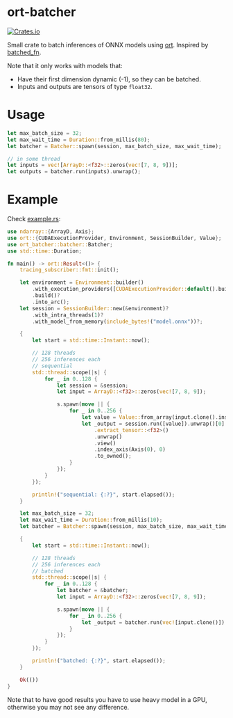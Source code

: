 # ort-batcher

<a href="https://crates.io/crates/ort_batcher" target="_blank">
    <img alt="Crates.io" src="https://img.shields.io/crates/v/ort_batcher?style=for-the-badge&logo=rust">
</a>


Small crate to batch inferences of ONNX models using [ort](https://github.com/pykeio/ort). Inspired by [batched_fn](https://docs.rs/batched-fn/latest/batched_fn/).

Note that it only works with models that:
* Have their first dimension dynamic (-1), so they can be batched.
* Inputs and outputs are tensors of type `float32`.

# Usage

```rust
let max_batch_size = 32;
let max_wait_time = Duration::from_millis(80);
let batcher = Batcher::spawn(session, max_batch_size, max_wait_time);

// in some thread
let inputs = vec![ArrayD::<f32>::zeros(vec![7, 8, 9])];
let outputs = batcher.run(inputs).unwrap();
```

# Example

Check [example.rs](examples/example.rs):

```rust
use ndarray::{ArrayD, Axis};
use ort::{CUDAExecutionProvider, Environment, SessionBuilder, Value};
use ort_batcher::batcher::Batcher;
use std::time::Duration;

fn main() -> ort::Result<()> {
    tracing_subscriber::fmt::init();

    let environment = Environment::builder()
        .with_execution_providers([CUDAExecutionProvider::default().build()])
        .build()?
        .into_arc();
    let session = SessionBuilder::new(&environment)?
        .with_intra_threads(1)?
        .with_model_from_memory(include_bytes!("model.onnx"))?;

    {
        let start = std::time::Instant::now();

        // 128 threads
        // 256 inferences each
        // sequential
        std::thread::scope(|s| {
            for _ in 0..128 {
                let session = &session;
                let input = ArrayD::<f32>::zeros(vec![7, 8, 9]);

                s.spawn(move || {
                    for _ in 0..256 {
                        let value = Value::from_array(input.clone().insert_axis(Axis(0))).unwrap();
                        let _output = session.run([value]).unwrap()[0]
                            .extract_tensor::<f32>()
                            .unwrap()
                            .view()
                            .index_axis(Axis(0), 0)
                            .to_owned();
                    }
                });
            }
        });

        println!("sequential: {:?}", start.elapsed());
    }

    let max_batch_size = 32;
    let max_wait_time = Duration::from_millis(10);
    let batcher = Batcher::spawn(session, max_batch_size, max_wait_time);

    {
        let start = std::time::Instant::now();

        // 128 threads
        // 256 inferences each
        // batched
        std::thread::scope(|s| {
            for _ in 0..128 {
                let batcher = &batcher;
                let input = ArrayD::<f32>::zeros(vec![7, 8, 9]);

                s.spawn(move || {
                    for _ in 0..256 {
                        let _output = batcher.run(vec![input.clone()]).unwrap();
                    }
                });
            }
        });

        println!("batched: {:?}", start.elapsed());
    }

    Ok(())
}
```

Note that to have good results you have to use heavy model in a GPU, otherwise you may not see any difference.
